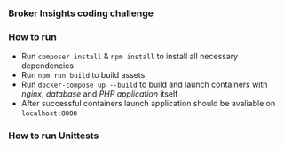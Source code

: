 ### Broker Insights coding challenge

### How to run
* Run `composer install` & `npm install` to install all necessary dependencies
* Run `npm run build` to build assets
* Run `docker-compose up --build` to build and launch containers with *nginx*, *database* and *PHP application* itself
* After successful containers launch application should be avaliable on `localhost:8000` 

### How to run Unittests

